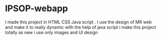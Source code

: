 # IPSOP-webapp
I made this project in HTML CSS Java script . I use the design of MR web and make it to really dynamic  with the help of java script i make this project totally as new i use only images and UI design 
